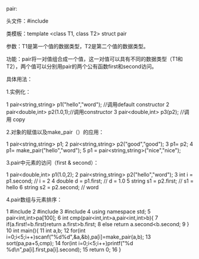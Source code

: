 pair:

头文件：#include<utility>

类模板：template <class T1, class T2> struct pair

参数：T1是第一个值的数据类型，T2是第二个值的数据类型。

功能：pair将一对值组合成一个值，这一对值可以具有不同的数据类型（T1和T2），两个值可以分别用pair的两个公有函数first和second访问。

具体用法：

1.实例化：　　

1     pair<string,string> p1("hello","word"); //调用default constructor
2     pair<double,int>    p2(1.0,1);//调用constructor
3     pair<double,int>    p3(p2); //调用 copy

 

2.对象的赋值以及make_pair（）的应用：

1     pair<string,string> p1;
2     pair<string,string> p2("good","good");
3     p1= p2;
4     p1= make_pair("hello","word");
5     p1 = pair<string,string>("nice","nice");

3.pair中元素的访问（first & second）：

1     pair<double,int>    p1(1.0,2);
2     pair<string,string> p2("hello","word");
3     int i = p1.second;  // i = 2
4     double d = p1.first; // d = 1.0
5     string s1 = p2.first; // s1 = hello
6     string s2 = p2.second; // word

4.pair数组与元素排序：


 1 #include<iostream>
 2 #include<cstdio>
 3 #include<algorithm>
 4 using namespace std;
 5 pair<int,int>pa[100];
 6 int cmp(pair<int,int>a,pair<int,int>b){
 7     if(a.first!=b.first)return a.first>b.first;
 8     else return a.second<b.second;
 9 }
10 int main(){
11     int a,b;
12     for(int i=0;i<5;i++)scanf("%d%d",&a,&b),pa[i]=make_pair(a,b);
13     sort(pa,pa+5,cmp);
14     for(int i=0;i<5;i++)printf("%d %d\n",pa[i].first,pa[i].second);
15     return 0;
16 }



 
